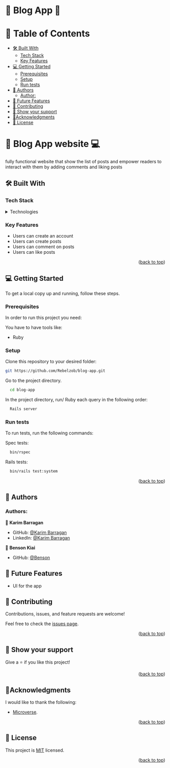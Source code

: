 # 📓 Blog App 📓


<!-- TABLE OF CONTENTS -->

# 📗 Table of Contents

- [🛠 Built With ](#-built-with-)
    - [Tech Stack ](#tech-stack-)
    - [Key Features](#key-features)
- [💻 Getting Started ](#-getting-started-)
    - [Prerequisites](#prerequisites)
    - [Setup](#setup)
    - [Run tests](#run-tests)
- [👥 Authors ](#-authors-)
    - [Author:](#author)
- [🔭 Future Features](#future-features)
- [🤝 Contributing ](#-contributing-)
- [👋 Show your support ](#-show-your-support-)
- [🔭Acknowledgments ](#acknowledgments-)
- [📝 License ](#-license-)

<!-- PROJECT DESCRIPTION -->

# 📖 Blog App website 💻
<a name="about-project"></a>

fully functional website that show the list of posts and empower readers to interact with them by adding comments and liking posts

## 🛠 Built With <a name="built-with"></a>

### Tech Stack <a name="tech-stack"></a>


<details>
<summary>Technologies</summary>
  <ul>
    <li><a href="https://www.ruby-lang.org/en/">Ruby</a></li>
    <li><a href="https://www.postgresql.org/">PostgreSQL</a></li>
    <li><a href="https://rubyonrails.org/">Ruby on Rails</a></li>
    <li><a href="https://tailwindcss.com/docs/guides/ruby-on-rails">Tailwind CSS</a></li>
  </ul>
</details>

### Key Features <a name="key-features"></a>

- Users can create an account
- Users can create posts
- Users can comment on posts
- Users can like posts

<p align="right">(<a href="#readme-top">back to top</a>)</p>

<!-- GETTING STARTED -->

## 💻 Getting Started <a name="getting-started"></a>


To get a local copy up and running, follow these steps.

### Prerequisites

In order to run this project you need:

You have to have tools like:

- Ruby

### Setup

Clone this repository to your desired folder:

```sh
git https://github.com/Rebelzob/blog-app.git
```
Go to the project directory.

```bash
  cd blog-app
```

In the project directory, run/ Ruby each query in the following order:

```bash
  Rails server
```

### Run tests

To run tests, run the following commands:


Spec tests:

```sh
  bin/rspec
```

Rails tests:

```sh
  bin/rails test:system
```

<p align="right">(<a href="#readme-top">back to top</a>)</p>


<!-- AUTHORS -->

## 👥 Authors <a name="authors"></a>

### Authors:

👤 **Karim Barragan**

- GitHub: [@Karim Barragan](https://github.com/Rebelzob)
- LinkedIn: [@Karim Barragan](https://www.linkedin.com/in/karim-barragan/)

👤 **Benson Kiai**

- GitHub: [@Benson](https://github.com/BenMKT)

<!-- FUTURE FEATURES -->

## 🔭 Future Features <a name="future-features"></a>
- UI for the app

<!-- CONTRIBUTING -->

## 🤝 Contributing <a name="contributing"></a>

Contributions, issues, and feature requests are welcome!

Feel free to check the [issues page](https://github.com/Rebelzob/vet-db/issues).

<p align="right">(<a href="#readme-top">back to top</a>)</p>

<!-- SUPPORT -->

## 👋 Show your support <a name="support"></a>

Give a ⭐️ if you like this project!

<p align="right">(<a href="#readme-top">back to top</a>)</p>

<!-- ACKNOWLEDGEMENTS -->

## 🔭Acknowledgments <a name="acknowledgements"></a>

I would like to thank the following:
- [Microverse](https://www.microverse.org/).
<p align="right">(<a href="#readme-top">back to top</a>)</p>

<!-- LICENSE -->

## 📝 License <a name="license"></a>

This project is [MIT](./LICENSE) licensed.

<p align="right">(<a href="#readme-top">back to top</a>)</p>